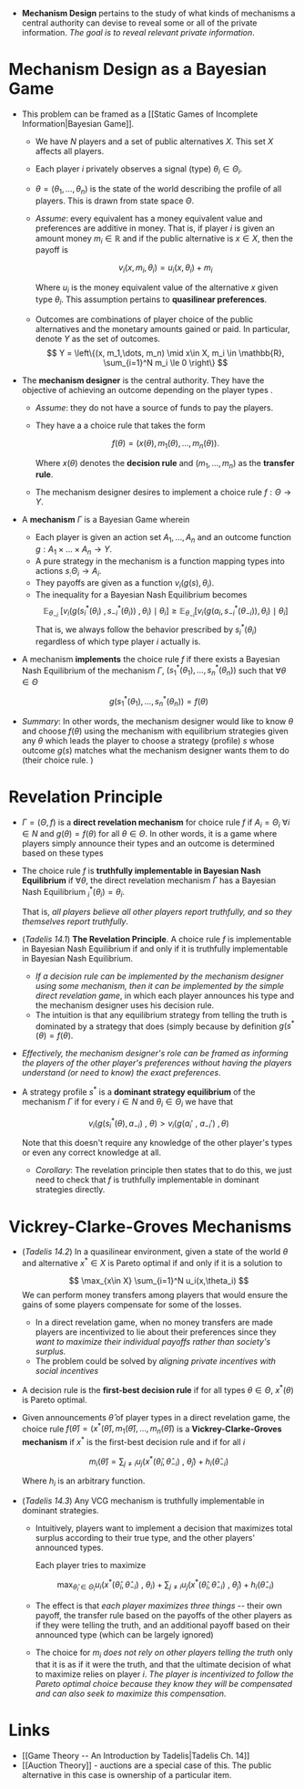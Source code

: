 * **Mechanism Design** pertains to the study of what kinds of mechanisms a central authority can devise to reveal some or all of the private information. *The goal is to reveal relevant private information*.

# Mechanism Design as a Bayesian Game 
* This problem can be framed as a [[Static Games of Incomplete Information|Bayesian Game]]. 
	* We have $N$ players and a set of public alternatives $X$. This set $X$ affects all players. 
	* Each player $i$ privately observes a signal (type) $\theta_i\in \Theta_i$. 
	* $\theta = (\theta_1, \dots, \theta_n)$ is the state of the world describing the profile of all players. This is drawn from state space $\Theta$. 
	* *Assume*: every equivalent has a money equivalent value and preferences are additive in money. That is, if player $i$ is given an amount money $m_i\in \mathbb{R}$ and if the public alternative is $x\in X$, then the payoff is 
	  
	  $$
	  v_i(x, m_i, \theta_i) = u_i(x,\theta_i) + m_i
	  $$
	  
	  Where $u_i$ is the money equivalent value of the alternative $x$ given type $\theta_i$. This assumption pertains to **quasilinear preferences**.
	* Outcomes are combinations of player choice of the public alternatives and the monetary amounts gained or paid. In particular, denote $Y$ as the set of outcomes.
	  $$
	  Y = \left\{(x, m_1,\dots, m_n) \mid x\in X, m_i \in \mathbb{R}, \sum_{i=1}^N m_i \le 0 \right\}
	  $$

* The **mechanism designer** is the central authority. They have the objective of achieving an outcome depending on the player types .
	* *Assume*: they do not have a source of funds to pay the players. 
	* They have a a choice rule that takes the form 
	  
	  $$
	  f(\theta) = (x(\theta), m_1(\theta) , \dots, m_n(\theta)). 
	  $$
	  
	  Where $x(\theta)$ denotes the **decision rule** and $(m_1,\dots, m_n)$ as the **transfer rule**.
	* The mechanism designer desires to implement a choice rule $f:\Theta \to Y$. 

* A **mechanism** $\Gamma$ is a Bayesian Game wherein 
	* Each player is given an action set $A_1,\dots, A_n$ and an outcome function $g:A_1\times \dots \times A_n \to Y$.
	* A pure strategy in the mechanism is a function mapping types into actions $s_:\Theta_i\to A_i$.
	* They payoffs are given as a function $v_i(g(s),\theta_i)$.
	* The inequality for a Bayesian Nash Equilibrium becomes 
	  $$
	  \mathbb{E}_{\theta_{-i}} \ \bigg[  v_i( g(s_i^\ast (\theta_i )  \ , s_{-i}^\ast (\theta_i)) \ , \theta_i) \mid \theta_i \bigg] \ge \mathbb{E}_{\theta_{-i}} \bigg[v_i( g(a_i,s_{-i}^\ast (\theta_{-i})), \theta_i) \mid \theta_i\bigg] 
	  $$
	  That is, we always follow the behavior prescribed by $s_i^\ast(\theta_i)$ regardless of which type player $i$ actually is. 

* A mechanism **implements** the choice rule $f$ if there exists a Bayesian Nash Equilibrium of the mechanism $\Gamma$, $(s_1^\ast(\theta_1), \dots, s_n^\ast(\theta_n))$ such that $\forall \theta\in \Theta$ 
  
  $$
  g(s^\ast_1(\theta_1) , \dots, s_n^\ast (\theta_n )) = f(\theta)
  $$

* *Summary*: In other words, the mechanism designer would like to know $\theta$ and choose $f(\theta)$ using the mechanism with equilibrium strategies given any $\theta$ which leads the player to choose a strategy (profile) $s$ whose outcome $g(s)$ matches what the mechanism designer wants them to do (their choice rule. )

# Revelation Principle 
* $\Gamma=(\Theta, f)$ is a **direct revelation mechanism** for choice rule $f$ if $A_i=\Theta_i$ $\forall i\in N$ and $g(\theta)=f(\theta)$ for all $\theta \in \Theta$.  In other words, it is a game where players simply announce their types  and an outcome is determined based on these types

* The choice rule $f$ is **truthfully implementable in Bayesian Nash Equilibrium** if $\forall \theta$, the direct revelation mechanism $\Gamma$ has a Bayesian Nash Equilibrium $_i^\ast (\theta_i)=\theta_i$. 
  
  That is, *all players believe all other players report truthfully, and so they themselves report truthfully*.

* (*Tadelis 14.1*) **The Revelation Principle**. A choice rule $f$ is implementable in Bayesian Nash Equilibrium if and only if it is truthfully implementable in Bayesian Nash Equilibrium. 
	* *If a decision rule can be implemented by the mechanism designer using some mechanism, then it can be implemented by the simple direct revelation game*, in which each player announces his type and the mechanism designer uses his decision rule.
	* The intuition is that any equilibrium strategy from telling the truth is dominated by a strategy that does (simply because by definition $g(s^\ast(\theta)=f(\theta$).

* *Effectively, the mechanism designer's role can be framed as informing the players of the other player's preferences without having the players understand (or need to know)  the exact preferences*.

* A strategy profile $s^\ast$ is a **dominant strategy equilibrium** of the mechanism $\Gamma$ if for every $i \in N$ and $\theta_i\in \Theta_i$ we have that 
  
  $$
  v_i(g(s_i^\ast(\theta), a_{-i}) \ , \ \theta) > v_i(g(a_i' \ , \ a_{-i}') \ , \theta)
  $$
  
  Note that this doesn't require any knowledge of the other player's types or even any correct knowledge at all. 
	* *Corollary*: The revelation principle then states that to do this, we just need to check that $f$ is truthfully implementable in dominant strategies directly.  
# Vickrey-Clarke-Groves Mechanisms 
* (*Tadelis 14.2*) In a quasilinear environment, given a state of the world $\theta$ and alternative $x^\ast \in X$ is Pareto optimal if and only if it is a solution to
  
  $$
  \max_{x\in X} \sum_{i=1}^N u_i(x,\theta_i)
  $$
  We can perform money transfers among players that would ensure the gains of some players compensate for some of the losses.  
	* In a direct revelation game, when no money transfers are made players are incentivized to lie about their preferences since they *want to maximize their individual payoffs rather than society's surplus.*
	* The problem could be solved by *aligning private incentives with social incentives*

* A decision rule is the **first-best decision rule** if for all types $\theta\in \Theta$, $x^\ast(\theta)$ is Pareto optimal. 

* Given announcements $\hat{\theta}$ of player types in a direct revelation game, the choice rule $f(\hat{\theta}) = (x^\ast (\hat{\theta}), m_1(\hat{\theta}), \dots, m_n(\hat{\theta}))$   is a **Vickrey-Clarke-Groves mechanism** if $x^\ast$ is the first-best decision rule and if for all $i$
  
  $$
  m_i(\hat\theta) = \sum_{j\ne i} u_j \left(x^\ast (\hat{\theta}_i, \hat{\theta}_{-i}) \ , \ \hat{\theta}_j \right)  + h_i(\hat{\theta}_{-i})
  $$
  
  Where $h_i$ is an arbitrary function. 

* (*Tadelis 14.3*) Any VCG mechanism is truthfully implementable in dominant strategies. 
	* Intuitively, players want to implement a decision that maximizes total surplus according to their true type, and the other players' announced types. 
	  
	  Each player tries to maximize 
	  
	   $$
	   \max_{\hat{\theta}_i \in \Theta_i} u_i \left(x^\ast (\hat{\theta}_i, \hat{\theta}_{-i} ) \ , \ \theta_i\right)+ \sum_{j\ne i} u_j \left(x^\ast (\hat{\theta}_i, \hat{\theta}_{-i}) \ , \ \hat{\theta}_j \right)  + h_i(\hat{\theta}_{-i})
	   $$

	* The effect is that *each player maximizes three things* -- their own payoff, the transfer rule based on the payoffs of the other players as if they were telling the truth, and an additional payoff based on their announced type (which can be largely ignored)
	* The choice for $m_i$ *does not rely on other players telling the truth* only that it is as if it were the truth, and that the ultimate decision of what to maximize relies on player $i$. *The player is incentivized to follow the Pareto optimal choice because they know they will be compensated and can also seek to maximize this compensation*. 
# Links 
* [[Game Theory -- An Introduction by Tadelis|Tadelis Ch. 14]]
* [[Auction Theory]] - auctions are a special case of this. The public alternative in this case is ownership of a particular item. 